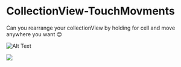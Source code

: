 # CollectionView-TouchMovments
Can you rearrange your collectionView by holding for cell and move anywhere you want 😊

![Alt Text](https://gfycat.com/regalnarrowfruitfly)

![](http://i.imgur.com/60bts.gif)
